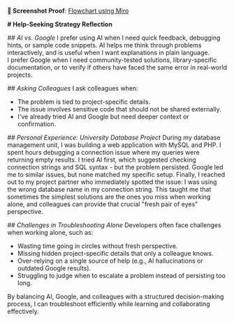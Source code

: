 **📸 Screenshot Proof**: [Flowchart using Miro](./screenshots/Flowchart(Miro).jpg)

**# Help-Seeking Strategy Reflection**

*## AI vs. Google*
I prefer using AI when I need quick feedback, debugging hints, or sample code snippets. AI helps me think through problems interactively, and is useful when I want explanations in plain language.  
I prefer Google when I need community-tested solutions, library-specific documentation, or to verify if others have faced the same error in real-world projects.

*## Asking Colleagues*
I ask colleagues when:
- The problem is tied to project-specific details.
- The issue involves sensitive code that should not be shared externally.
- I've already tried AI and Google but need deeper context or confirmation.

*## Personal Experience: University Database Project*
During my database management unit, I was building a web application with MySQL and PHP. I spent hours debugging a connection issue where my queries were returning empty results. I tried AI first, which suggested checking connection strings and SQL syntax - but the problem persisted. Google led me to similar issues, but none matched my specific setup. Finally, I reached out to my project partner who immediately spotted the issue: I was using the wrong database name in my connection string. This taught me that sometimes the simplest solutions are the ones you miss when working alone, and colleagues can provide that crucial "fresh pair of eyes" perspective.

*## Challenges in Troubleshooting Alone*
Developers often face challenges when working alone, such as:
- Wasting time going in circles without fresh perspective.
- Missing hidden project-specific details that only a colleague knows.
- Over-relying on a single source of help (e.g., AI hallucinations or outdated Google results).
- Struggling to judge when to escalate a problem instead of persisting too long.

By balancing AI, Google, and colleagues with a structured decision-making process, I can troubleshoot efficiently while learning and collaborating effectively.

